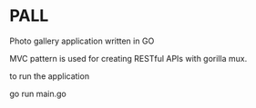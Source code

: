 # PALL

Photo gallery application written in GO


MVC pattern is used for creating RESTful APIs with gorilla mux.


to run the application

go run main.go
